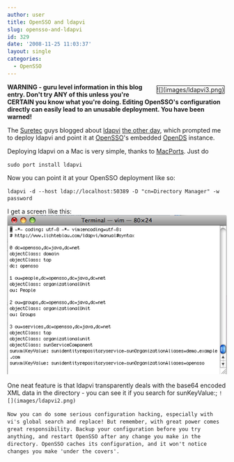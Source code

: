 ```yaml
---
author: user
title: OpenSSO and ldapvi
slug: opensso-and-ldapvi
id: 329
date: '2008-11-25 11:03:37'
layout: single
categories:
  - OpenSSO
---
```


<div style="margin: 5px; float: right; border-style: solid; border-width: thin;">![](images/ldapvi3.png)</div>

**WARNING - guru level information in this blog entry. Don't try ANY of this unless you're CERTAIN you know what you're doing. Editing OpenSSO's configuration directly can easily lead to an unusable deployment. You have been warned!**

The [Suretec](http://blog.suretecsystems.com/) guys blogged about [ldapvi](http://www.lichteblau.com/ldapvi/) [the other day](http://blog.suretecsystems.com/archives/154-OpenLDAP-Quick-Tips-Use-ldapvi!.html), which prompted me to deploy ldapvi and point it at [OpenSSO](http://opensso.org/)'s embedded [OpenDS](http://opends.org/) instance.

Deploying ldapvi on a Mac is very simple, thanks to [MacPorts](http://www.macports.org/). Just do

    sudo port install ldapvi

Now you can point it at your OpenSSO deployment like so:

    ldapvi -d --host ldap://localhost:50389 -D "cn=Directory Manager" -w password

I get a screen like this: ![](images/ldapvi1.png)

One neat feature is that ldapvi transparently deals with the base64 encoded XML data in the directory - you can see it if you search for sunKeyValue:; `![](images/ldapvi2.png)`

 `Now you can do some serious configuration hacking, especially with vi's global search and replace! But remember, with great power comes great responsibility. Backup your configuration before you try anything, and restart OpenSSO after any change you make in the directory. OpenSSO caches its configuration, and it won't notice changes you make 'under the covers'.`